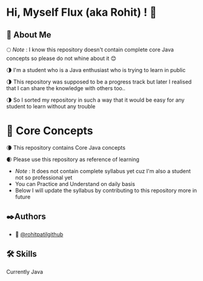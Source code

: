 # Hi, Myself Flux (aka Rohit) ! 🙏

## 🚀 About Me

🌕 *Note* : I know this repository doesn't contain complete core Java concepts so please do not whine about it 😊

🌗 I'm a student who is a Java enthusiast who is trying to learn in public

🌗 This repository was supposed to be a progress track but later I realised that I can share the knowledge with others too.. 

🌗 So I sorted my repository in such a way that it would be easy for any student to learn without any trouble 


# 🎯 Core Concepts

🌘 This repository contains Core Java concepts

🌒 Please use this repository as reference of learning 
- *Note* : It does not contain complete syllabus yet cuz I'm also  a student not so professional yet
- You can Practice and Understand on daily basis
- Below I will update the syllabus by contributing to this repository more in future

## ✒️Authors

- 📝 [@rohitpatilgithub](https://www.github.com/rohitpatilgithub)


## 🛠 Skills
Currently Java
